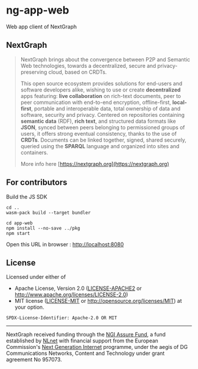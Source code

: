 # ng-app-web

Web app client of NextGraph

## NextGraph

> NextGraph brings about the convergence between P2P and Semantic Web technologies, towards a decentralized, secure and privacy-preserving cloud, based on CRDTs.
>
> This open source ecosystem provides solutions for end-users and software developers alike, wishing to use or create **decentralized** apps featuring: **live collaboration** on rich-text documents, peer to peer communication with end-to-end encryption, offline-first, **local-first**, portable and interoperable data, total ownership of data and software, security and privacy. Centered on repositories containing **semantic data** (RDF), **rich text**, and structured data formats like **JSON**, synced between peers belonging to permissioned groups of users, it offers strong eventual consistency, thanks to the use of **CRDTs**. Documents can be linked together, signed, shared securely, queried using the **SPARQL** language and organized into sites and containers.
> 
> More info here [https://nextgraph.org](https://nextgraph.org)

## For contributors

Build the JS SDK

```
cd ..
wasm-pack build --target bundler
```

```
cd app-web
npm install --no-save ../pkg
npm start
```

Open this URL in browser : [http://localhost:8080](http://localhost:8080)

## License

Licensed under either of
 * Apache License, Version 2.0 ([LICENSE-APACHE2](LICENSE-APACHE2) or http://www.apache.org/licenses/LICENSE-2.0)
 * MIT license ([LICENSE-MIT](LICENSE-MIT) or http://opensource.org/licenses/MIT)
at your option.

`SPDX-License-Identifier: Apache-2.0 OR MIT`

---

NextGraph received funding through the [NGI Assure Fund](https://nlnet.nl/project/NextGraph/index.html), a fund established by [NLnet](https://nlnet.nl/) with financial support from the European Commission's [Next Generation Internet](https://ngi.eu/) programme, under the aegis of DG Communications Networks, Content and Technology under grant agreement No 957073.
